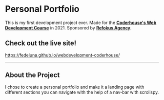 # Personal Portfolio

This is my first development project ever. Made for the [**Coderhouse's Web Development Course**](https://www.coderhouse.com/online/desarrollo-web-online) in 2021. Sponsored by [**Refokus Agency**](https://refokus.webflow.io/).

## Check out the live site!
https://fedeluna.github.io/webdevelopment-coderhouse/

---

## About the Project

I chose to create a personal portfolio and make it a landing page with different sections you can navigate with the help of a nav-bar with scrollspy.
